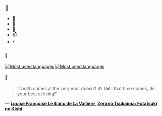 ### 👋

- 🔭
- 🌱
- 💬
- 📫
- ⚡

#### 🧏

[![Most used languages](https://github-readme-stats-aynah.vercel.app/api/top-langs/?username=aynh&theme=solarized-dark&langs_count=6&layout=compact&hide_title=true)](https://github.com/anuraghazra/github-readme-stats#gh-dark-mode-only)
[![Most used languages](https://github-readme-stats-aynah.vercel.app/api/top-langs/?username=aynh&theme=solarized-light&langs_count=6&layout=compact&hide_title=true)](https://github.com/anuraghazra/github-readme-stats#gh-light-mode-only)

#### 💬

> "Death comes at the very end, doesn't it? Until that time comes, do your best at living!"

&mdash; [**Louise Françoise Le Blanc de La Vallière**](https://myanimelist.net/character.php?q=Louise%20Fran%C3%A7oise%20Le%20Blanc%20de%20La%20Valli%C3%A8re&cat=character), [**Zero no Tsukaima: Futatsuki no Kishi**](https://myanimelist.net/search/all?q=Zero%20no%20Tsukaima%3A%20Futatsuki%20no%20Kishi&cat=all)
